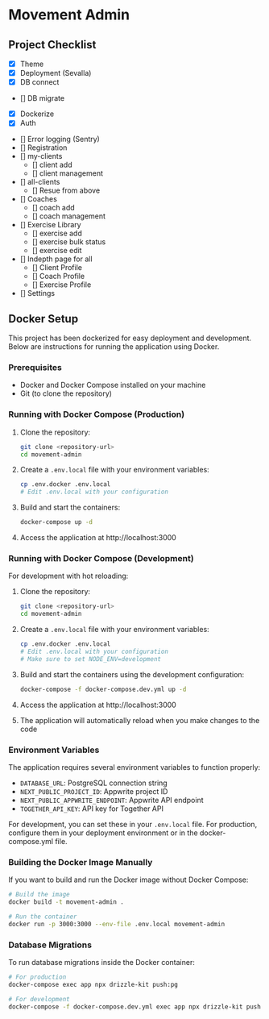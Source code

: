 # Movement Admin

## Project Checklist

-   [x] Theme
-   [x] Deployment (Sevalla)
-   [x] DB connect
-   [] DB migrate
-   [x] Dockerize
-   [x] Auth
-   [] Error logging (Sentry)
-   [] Registration
-   [] my-clients
    -   [] client add
    -   [] client management
-   [] all-clients
    -   [] Resue from above
-   [] Coaches
    -   [] coach add
    -   [] coach management
-   [] Exercise Library
    -   [] exercise add
    -   [] exercise bulk status
    -   [] exercise edit
-   [] Indepth page for all
    -   [] Client Profile
    -   [] Coach Profile
    -   [] Exercise Profile
-   [] Settings

## Docker Setup

This project has been dockerized for easy deployment and development. Below are instructions for running the application using Docker.

### Prerequisites

-   Docker and Docker Compose installed on your machine
-   Git (to clone the repository)

### Running with Docker Compose (Production)

1. Clone the repository:

    ```bash
    git clone <repository-url>
    cd movement-admin
    ```

2. Create a `.env.local` file with your environment variables:

    ```bash
    cp .env.docker .env.local
    # Edit .env.local with your configuration
    ```

3. Build and start the containers:

    ```bash
    docker-compose up -d
    ```

4. Access the application at http://localhost:3000

### Running with Docker Compose (Development)

For development with hot reloading:

1. Clone the repository:

    ```bash
    git clone <repository-url>
    cd movement-admin
    ```

2. Create a `.env.local` file with your environment variables:

    ```bash
    cp .env.docker .env.local
    # Edit .env.local with your configuration
    # Make sure to set NODE_ENV=development
    ```

3. Build and start the containers using the development configuration:

    ```bash
    docker-compose -f docker-compose.dev.yml up -d
    ```

4. Access the application at http://localhost:3000

5. The application will automatically reload when you make changes to the code

### Environment Variables

The application requires several environment variables to function properly:

-   `DATABASE_URL`: PostgreSQL connection string
-   `NEXT_PUBLIC_PROJECT_ID`: Appwrite project ID
-   `NEXT_PUBLIC_APPWRITE_ENDPOINT`: Appwrite API endpoint
-   `TOGETHER_API_KEY`: API key for Together API

For development, you can set these in your `.env.local` file. For production, configure them in your deployment environment or in the docker-compose.yml file.

### Building the Docker Image Manually

If you want to build and run the Docker image without Docker Compose:

```bash
# Build the image
docker build -t movement-admin .

# Run the container
docker run -p 3000:3000 --env-file .env.local movement-admin
```

### Database Migrations

To run database migrations inside the Docker container:

```bash
# For production
docker-compose exec app npx drizzle-kit push:pg

# For development
docker-compose -f docker-compose.dev.yml exec app npx drizzle-kit push:pg
```
